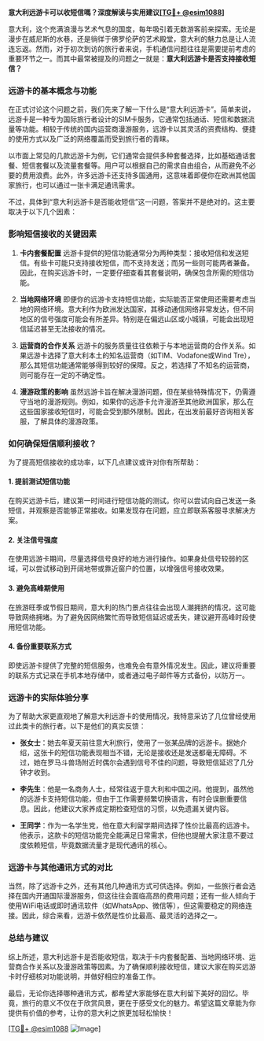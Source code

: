 **意大利远游卡可以收短信嗎？深度解读与实用建议[[TG💪+ @esim1088](https://t.me/s/esim1088)]**

意大利，这个充满浪漫与艺术气息的国度，每年吸引着无数游客前来探索。无论是漫步在威尼斯的水巷，还是徜徉于佛罗伦萨的艺术殿堂，意大利的魅力总是让人流连忘返。然而，对于初次到访的旅行者来说，手机通信问题往往是需要提前考虑的重要环节之一。而其中最常被提及的问题之一就是：**意大利远游卡是否支持接收短信？**

### **远游卡的基本概念与功能**
在正式讨论这个问题之前，我们先来了解一下什么是“意大利远游卡”。简单来说，远游卡是一种专为国际旅行者设计的SIM卡服务，它通常包括通话、短信和数据流量等功能。相较于传统的国内运营商漫游服务，远游卡以其灵活的资费结构、便捷的使用方式以及广泛的网络覆盖而受到旅行者的青睐。

以市面上常见的几款远游卡为例，它们通常会提供多种套餐选择，比如基础通话套餐、短信套餐以及流量套餐等。用户可以根据自己的需求自由组合，从而避免不必要的费用浪费。此外，许多远游卡还支持多国通用，这意味着即便你在欧洲其他国家旅行，也可以通过一张卡满足通讯需求。

不过，具体到“意大利远游卡是否能收短信”这一问题，答案并不是绝对的。这主要取决于以下几个因素：

### **影响短信接收的关键因素**
1. **卡内套餐配置**
   远游卡提供的短信功能通常分为两种类型：接收短信和发送短信。有些卡可能只支持接收短信，而不支持发送；而另一些则可能两者兼备。因此，在购买远游卡时，一定要仔细查看其套餐说明，确保包含所需的短信功能。

2. **当地网络环境**
   即便你的远游卡支持短信功能，实际能否正常使用还需要考虑当地的网络环境。意大利作为欧洲发达国家，其移动通信网络非常发达，但不同地区的信号强度可能会有所差异。特别是在偏远山区或小城镇，可能会出现短信延迟甚至无法接收的情况。

3. **运营商的合作关系**
   远游卡的服务质量往往依赖于与本地运营商的合作关系。如果远游卡选择了意大利本土的知名运营商（如TIM、Vodafone或Wind Tre），那么其短信功能通常能够得到较好的保障。反之，若选择了不知名的运营商，则可能存在一定的不确定性。

4. **漫游政策的影响**
   虽然远游卡旨在解决漫游问题，但在某些特殊情况下，仍需遵守当地的漫游规则。例如，如果你的远游卡允许漫游至其他欧洲国家，那么在这些国家接收短信时，可能会受到额外限制。因此，在出发前最好咨询相关客服，了解具体的漫游政策。

### **如何确保短信顺利接收？**
为了提高短信接收的成功率，以下几点建议或许对你有所帮助：

#### **1. 提前测试短信功能**
在购买远游卡后，建议第一时间进行短信功能的测试。你可以尝试向自己发送一条短信，并观察是否能够正常接收。如果发现存在问题，应立即联系客服寻求解决方案。

#### **2. 关注信号强度**
在使用远游卡期间，尽量选择信号良好的地方进行操作。如果身处信号较弱的区域，可以尝试移动到开阔地带或靠近窗户的位置，以增强信号接收效果。

#### **3. 避免高峰期使用**
在旅游旺季或节假日期间，意大利的热门景点往往会出现人潮拥挤的情况，这可能导致网络拥堵。为了避免因网络繁忙而导致短信延迟或丢失，建议避开高峰时段使用短信功能。

#### **4. 备份重要联系方式**
即使远游卡提供了完整的短信服务，也难免会有意外情况发生。因此，建议将重要的联系方式记录在手机本地存储中，或者通过电子邮件等方式备份，以防万一。

### **远游卡的实际体验分享**
为了帮助大家更直观地了解意大利远游卡的使用情况，我特意采访了几位曾经使用过此类卡的旅行者。以下是他们的真实反馈：

- **张女士**：她去年夏天前往意大利旅行，使用了一张某品牌的远游卡。据她介绍，这张卡的短信功能表现相当不错，无论是接收还是发送都毫无障碍。不过，她在罗马斗兽场附近时偶尔会遇到信号不佳的问题，导致短信延迟了几分钟才收到。
  
- **李先生**：他是一名商务人士，经常往返于意大利和中国之间。他提到，虽然他的远游卡支持短信功能，但由于工作需要频繁切换语言，有时会误删重要信息。因此，他建议大家养成定期检查短信的习惯，以免遗漏关键内容。

- **王同学**：作为一名学生党，他在意大利留学期间选择了性价比最高的远游卡。他表示，这款卡的短信功能完全能满足日常需求，但他也提醒大家注意不要过度依赖短信，毕竟数据流量才是现代通讯的核心。

### **远游卡与其他通讯方式的对比**
当然，除了远游卡之外，还有其他几种通讯方式可供选择。例如，一些旅行者会选择在国内开通国际漫游服务，但这往往会面临高昂的费用问题；还有一些人倾向于使用WiFi电话或即时通讯软件（如WhatsApp、微信等），但这需要稳定的网络连接。因此，综合来看，远游卡依然是性价比最高、最灵活的选择之一。

### **总结与建议**
综上所述，意大利远游卡是否能收短信，取决于卡内套餐配置、当地网络环境、运营商合作关系以及漫游政策等因素。为了确保顺利接收短信，建议大家在购买远游卡时仔细核对功能说明，并做好相应的准备工作。

最后，无论你选择哪种通讯方式，都希望大家能够在意大利留下美好的回忆。毕竟，旅行的意义不仅在于欣赏风景，更在于感受文化的魅力。希望这篇文章能为你提供有价值的参考，让你的意大利之旅更加轻松愉快！

[[TG💪+ @esim1088](https://t.me/s/esim1088) ![Image](https://i.postimg.cc/4NQfJmqS/Snipaste-2025-05-13-00-14-12.png)]